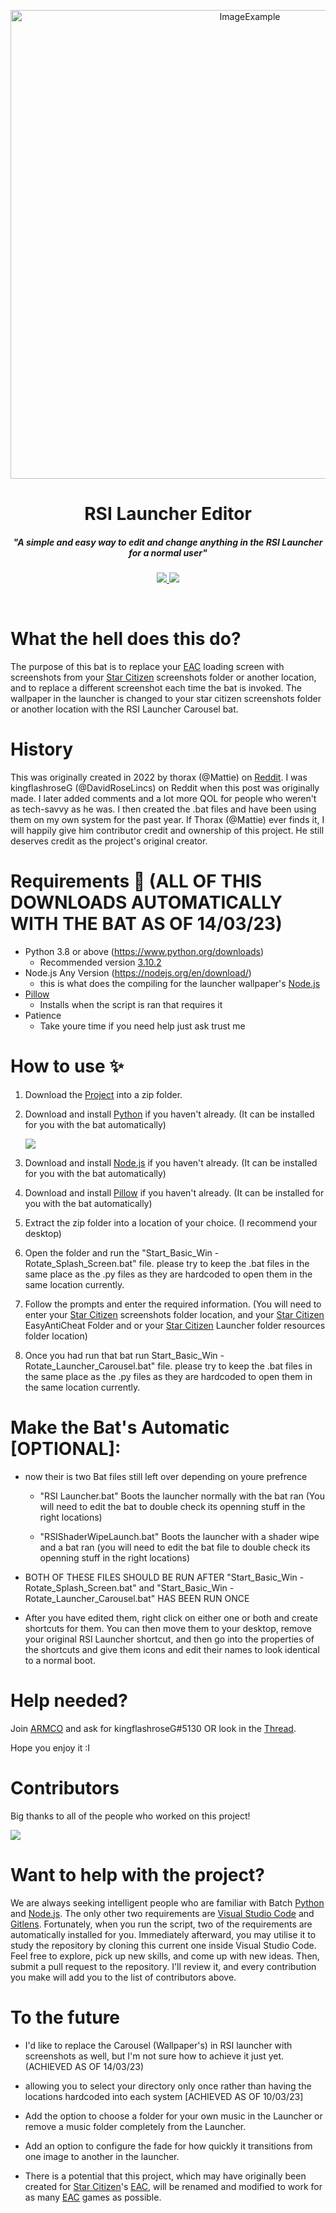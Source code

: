 <p align="center">
  <img alt="ImageExample" src="https://cdn.discordapp.com/attachments/737301647440740453/1077544580737662976/banner.png" width="750px">
</p>

<h1 align="center">RSI Launcher Editor</h1>

<h5 align="center">"A simple and easy way to edit and change anything in the RSI Launcher for a normal user"</h5>

<p align="center">
  <a href="https://github.com/DavidRoseLincs/SC-EAC-Screenshot-SplashScreen//releases">
    <img src="https://img.shields.io/github/v/release/DJRLincs/SC-EAC-Screenshot-SplashScreen?label=Release&logo=GitHub&sort=semver&style=for-the-badge">
  </a>
  
  <a href="https://github.com/DJRLincs/SC-EAC-Screenshot-SplashScreen/commits/master">
    <img src="https://img.shields.io/github/last-commit/DJRLincs/SC-EAC-Screenshot-SplashScreen?logo=GitHub&style=for-the-badge">
  </a>
  
  
  
</p>

<br>

# What the hell does this do?
The purpose of this bat is to replace your [EAC](https://www.easy.ac/) loading screen with screenshots from your [Star Citizen](https://robertsspaceindustries.com/enlist?referral=STAR-56VG-HCMC) screenshots folder or another location, and to replace a different screenshot each time the bat is invoked. The wallpaper in the launcher is changed to your star citizen screenshots folder or another location with the RSI Launcher Carousel bat.

# History
This was originally created in 2022 by thorax (@Mattie) on [Reddit](https://www.reddit.com/r/starcitizen/comments/rkmz93/fyi_we_can_have_custom_splash_screens_now_until/). I was kingflashroseG (@DavidRoseLincs) on Reddit when this post was originally made. I later added comments and a lot more QOL for people who weren't as tech-savvy as he was. I then created the .bat files and have been using them on my own system for the past year. If Thorax (@Mattie) ever finds it, I will happily give him contributor credit and ownership of this project. He still deserves credit as the project's original creator.

# Requirements 🧾 (ALL OF THIS DOWNLOADS AUTOMATICALLY WITH THE BAT AS OF 14/03/23)
- Python 3.8 or above (https://www.python.org/downloads)
  - Recommended version [3.10.2](https://www.python.org/downloads/release/python-3102/)
- Node.js Any Version (https://nodejs.org/en/download/)
  - this is what does the compiling for the launcher wallpaper's [Node.js](https://nodejs.org/en/download/)
- [Pillow](https://pillow.readthedocs.io/en/stable/installation.html)
  - Installs when the script is ran that requires it
- Patience
  - Take youre time if you need help just ask trust me


# How to use ✨
1. Download the [Project](https://github.com/DJRLincs/SC-EAC-Screenshot-SplashScreen/releases/tag/0.0.3) into a zip folder.

2. Download and install [Python](https://www.python.org/downloads/release/python-3102/) if you haven't already. (It can be installed for you with the bat automatically)

   ![](https://i.alexflipnote.dev/2Ucs5Hf.png)

3. Download and install [Node.js](https://nodejs.org/en/download/) if you haven't already. (It can be installed for you with the bat automatically)

4. Download and install [Pillow](https://pypi.org/project/Pillow/) if you haven't already. (It can be installed for you with the bat automatically)

5. Extract the zip folder into a location of your choice. (I recommend your desktop)

6. Open the folder and run the "Start_Basic_Win - Rotate_Splash_Screen.bat" file. please try to keep the .bat files in the same place as the .py files as they are hardcoded to open them in the same location currently.

7. Follow the prompts and enter the required information. (You will need to enter your [Star Citizen](https://robertsspaceindustries.com/enlist?referral=STAR-56VG-HCMC) screenshots folder location, and your [Star Citizen](https://robertsspaceindustries.com/enlist?referral=STAR-56VG-HCMC) EasyAntiCheat Folder and or your [Star Citizen](https://robertsspaceindustries.com/enlist?referral=STAR-56VG-HCMC) Launcher folder resources folder location)

8. Once you had run that bat run Start_Basic_Win - Rotate_Launcher_Carousel.bat" file. please try to keep the .bat files in the same place as the .py files as they are hardcoded to open them in the same location currently.



# Make the Bat's Automatic [OPTIONAL]:

- now their is two Bat files still left over depending on youre prefrence

  - "RSI Launcher.bat" Boots the launcher normally with the bat ran (You will need to edit the bat to double check its openning stuff in the right locations)

  - "RSIShaderWipeLaunch.bat" Boots the launcher with a shader wipe and a bat ran (you will need to edit the bat file to double check its openning stuff in the right locations) 

- BOTH OF THESE FILES SHOULD BE RUN AFTER "Start_Basic_Win - Rotate_Splash_Screen.bat" and "Start_Basic_Win - Rotate_Launcher_Carousel.bat" HAS BEEN RUN ONCE

- After you have edited them, right click on either one or both and create shortcuts for them. You can then move them to your desktop, remove your original RSI Launcher shortcut, and then go into the properties of the shortcuts and give them icons and edit their names to look identical to a normal boot.


# Help needed?
Join [ARMCO](https://discord.gg/armco) and ask for kingflashroseG#5130 OR look in the [Thread](https://discord.com/channels/222052888531173386/1077537871382196314).

Hope you enjoy it :I

# Contributors
Big thanks to all of the people who worked on this project!

<a href="https://github.com/DJRLincs/SC-EAC-Screenshot-SplashScreen/graphs/contributors">
  <img src="https://contrib.rocks/image?repo=DJRLincs/SC-EAC-Screenshot-SplashScreen" />
</a>

# Want to help with the project?
We are always seeking intelligent people who are familiar with Batch [Python](https://www.python.org/downloads/release/python-3102/) and [Node.js](https://nodejs.org/en/download/). The only other two requirements are [Visual Studio Code](https://code.visualstudio.com/download) and [Gitlens](https://marketplace.visualstudio.com/items?itemName=eamodio.gitlens). Fortunately, when you run the script, two of the requirements are automatically installed for you. Immediately afterward, you may utilise it to study the repository by cloning this current one inside Visual Studio Code. Feel free to explore, pick up new skills, and come up with new ideas. Then, submit a pull request to the repository. I'll review it, and every contribution you make will add you to the list of contributors above.


# To the future
- I'd like to replace the Carousel (Wallpaper's) in RSI launcher with screenshots as well, but I'm not sure how to achieve it just yet. (ACHIEVED AS OF 14/03/23)

- allowing you to select your directory only once rather than having the locations hardcoded into each system [ACHIEVED AS OF 10/03/23]

- Add the option to choose a folder for your own music in the Launcher or remove a music folder completely from the Launcher.

- Add an option to configure the fade for how quickly it transitions from one image to another in the launcher.

- There is a potential that this project, which may have originally been created for [Star Citizen](https://robertsspaceindustries.com/enlist?referral=STAR-56VG-HCMC)'s [EAC](https://www.easy.ac/), will be renamed and modified to work for as many [EAC](https://www.easy.ac/) games as possible.

